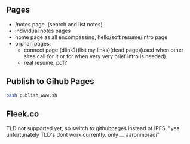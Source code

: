 ## Pages

- /notes page. (search and list notes)
- individual notes pages
- home page as all encompassing, hello/soft resume/intro page
- orphan pages:
  - connect page (dlink?)(list my links)(dead page)(used when other sites call for it or for when very very brief intro is needed)
  - real resume, pdf?

## Publish to Gihub Pages

```bash
bash publish_www.sh
```

## Fleek.co
TLD not supported yet, so switch to githubpages instead of IPFS.
"yea unfortunately TLD's dont work currently. only __.aaronmoradi" 